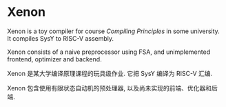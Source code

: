 # Xenon

Xenon is a toy compiler for course *Compiling Principles* in some university. It compiles SysY to RISC-V assembly.

Xenon consists of a naive preprocessor using FSA, and unimplemented frontend, optimizer and backend.

Xenon 是某大学编译原理课程的玩具级作业. 它把 SysY 编译为 RISC-V 汇编.

Xenon 包含使用有限状态自动机的预处理器, 以及尚未实现的前端、优化器和后端.
